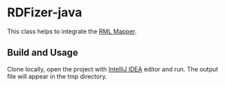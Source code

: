 # RDFizer-java <!-- omit in toc -->

This class helps to integrate the [RML Mapper](https://github.com/RMLio/rmlmapper-java).

## Build and Usage
Clone locally, open the project with [IntelliJ IDEA](https://www.jetbrains.com/idea/download) editor and run.
The output file will appear in the tmp directory.